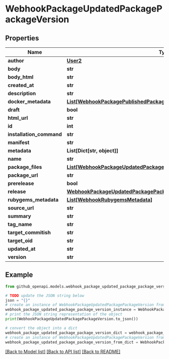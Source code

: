 # WebhookPackageUpdatedPackagePackageVersion


## Properties

Name | Type | Description | Notes
------------ | ------------- | ------------- | -------------
**author** | [**User2**](User2.md) |  | 
**body** | **str** |  | 
**body_html** | **str** |  | 
**created_at** | **str** |  | 
**description** | **str** |  | 
**docker_metadata** | [**List[WebhookPackagePublishedPackagePackageVersionDockerMetadataInner]**](WebhookPackagePublishedPackagePackageVersionDockerMetadataInner.md) |  | [optional] 
**draft** | **bool** |  | [optional] 
**html_url** | **str** |  | 
**id** | **int** |  | 
**installation_command** | **str** |  | 
**manifest** | **str** |  | [optional] 
**metadata** | **List[Dict[str, object]]** |  | 
**name** | **str** |  | 
**package_files** | [**List[WebhookPackageUpdatedPackagePackageVersionPackageFilesInner]**](WebhookPackageUpdatedPackagePackageVersionPackageFilesInner.md) |  | 
**package_url** | **str** |  | [optional] 
**prerelease** | **bool** |  | [optional] 
**release** | [**WebhookPackageUpdatedPackagePackageVersionRelease**](WebhookPackageUpdatedPackagePackageVersionRelease.md) |  | [optional] 
**rubygems_metadata** | [**List[WebhookRubygemsMetadata]**](WebhookRubygemsMetadata.md) |  | [optional] 
**source_url** | **str** |  | [optional] 
**summary** | **str** |  | 
**tag_name** | **str** |  | [optional] 
**target_commitish** | **str** |  | 
**target_oid** | **str** |  | 
**updated_at** | **str** |  | 
**version** | **str** |  | 

## Example

```python
from github_openapi.models.webhook_package_updated_package_package_version import WebhookPackageUpdatedPackagePackageVersion

# TODO update the JSON string below
json = "{}"
# create an instance of WebhookPackageUpdatedPackagePackageVersion from a JSON string
webhook_package_updated_package_package_version_instance = WebhookPackageUpdatedPackagePackageVersion.from_json(json)
# print the JSON string representation of the object
print(WebhookPackageUpdatedPackagePackageVersion.to_json())

# convert the object into a dict
webhook_package_updated_package_package_version_dict = webhook_package_updated_package_package_version_instance.to_dict()
# create an instance of WebhookPackageUpdatedPackagePackageVersion from a dict
webhook_package_updated_package_package_version_from_dict = WebhookPackageUpdatedPackagePackageVersion.from_dict(webhook_package_updated_package_package_version_dict)
```
[[Back to Model list]](../README.md#documentation-for-models) [[Back to API list]](../README.md#documentation-for-api-endpoints) [[Back to README]](../README.md)


